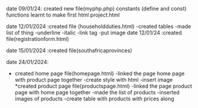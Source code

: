 date 09/01/24: created new file(myphp.php)
constants (define and const)
functions
learnt to make first html project.html

date 12/01/2024 :created file (householdduties.html)
-created tables
-made list of thing
-underline
-italic
-link tag
-put image
date 12/01/24 :created file(registrationform.html)

date 15/01/2024 :created file(southafricaprovinces)

date 24/01/2024:
* created home page file(homepage.html)
   -linked the page home page with product page together
   -create style with html
   -insert image
*created product page file(productspage.html)
   -linked the page product page with home page together
   -made the list of products
   -inserted images of products
   -create table with products with prices along


